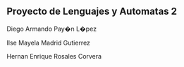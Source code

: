 ## Proyecto de Lenguajes y Automatas 2

Diego Armando Pay�n L�pez

Ilse Mayela Madrid Gutierrez

Hernan Enrique Rosales Corvera